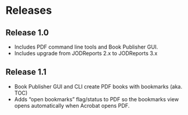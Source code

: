 # Releases #

## Release 1.0 ##

  * Includes PDF command line tools and Book Publisher GUI.
  * Includes upgrade from JODReports 2.x to JODReports 3.x

## Release 1.1 ##

  * Book Publisher GUI and CLI create PDF books with bookmarks (aka. TOC)
  * Adds “open bookmarks” flag/status to PDF so the bookmarks view opens automatically when Acrobat opens PDF.